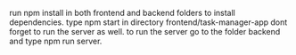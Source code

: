 run npm install in both frontend and backend folders to install dependencies.
type npm start in directory frontend/task-manager-app
dont forget to run the server as well.
to run the server go to the folder backend and type npm run server.

